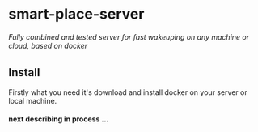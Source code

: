 # smart-place-server
###### Fully combined and tested server for fast wakeuping on any machine or cloud, based on docker

## Install
Firstly what you need it's download and install docker on your server or local machine.

#### next describing in process ...
